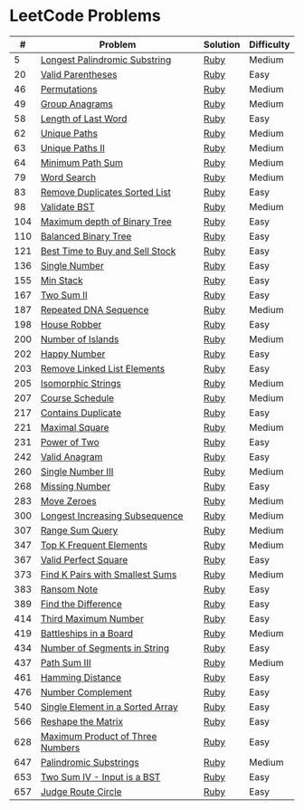 # LeetCode Problems

| #   | Problem                                 | Solution     | Difficulty |
| --- | --------------------------------------- | ------------ | ---------- |
| 5   | [Longest Palindromic Substring][q5]     | [Ruby][s5]   | Medium     |
| 20  | [Valid Parentheses][q20]                | [Ruby][s20]  | Easy       |
| 46  | [Permutations][q46]                     | [Ruby][s46]  | Medium     |
| 49  | [Group Anagrams][q49]                   | [Ruby][s49]  | Medium     |
| 58  | [Length of Last Word][q58]              | [Ruby][s58]  | Easy       |
| 62  | [Unique Paths][q62]                     | [Ruby][s62]  | Medium     |
| 63  | [Unique Paths II][q63]                  | [Ruby][s63]  | Medium     |
| 64  | [Minimum Path Sum][q64]                 | [Ruby][s64]  | Medium     |
| 79  | [Word Search][q79]                      | [Ruby][s79]  | Medium     |
| 83  | [Remove Duplicates Sorted List][q83]    | [Ruby][s83]  | Easy       |
| 98  | [Validate BST][q98]                     | [Ruby][s98]  | Medium     |
| 104 | [Maximum depth of Binary Tree][q104]    | [Ruby][s104] | Easy       |
| 110 | [Balanced Binary Tree][q110]            | [Ruby][s110] | Easy       |
| 121 | [Best Time to Buy and Sell Stock][q121] | [Ruby][s121] | Easy       |
| 136 | [Single Number][q136]                   | [Ruby][s136] | Easy       |
| 155 | [Min Stack][q155]                       | [Ruby][s155] | Easy       |
| 167 | [Two Sum II][q167]                      | [Ruby][s167] | Easy       |
| 187 | [Repeated DNA Sequence][q187]           | [Ruby][s187] | Medium     |
| 198 | [House Robber][q198]                    | [Ruby][s198] | Easy       |
| 200 | [Number of Islands][q200]               | [Ruby][s200] | Medium     |
| 202 | [Happy Number][q202]                    | [Ruby][s202] | Easy       |
| 203 | [Remove Linked List Elements][q203]     | [Ruby][s203] | Easy       |
| 205 | [Isomorphic Strings][q205]              | [Ruby][s205] | Medium     |
| 207 | [Course Schedule][q207]                 | [Ruby][s207] | Medium     |
| 217 | [Contains Duplicate][q217]              | [Ruby][s217] | Easy       |
| 221 | [Maximal Square][q221]                  | [Ruby][s221] | Medium     |
| 231 | [Power of Two][q231]                    | [Ruby][s231] | Easy       |
| 242 | [Valid Anagram][q242]                   | [Ruby][s242] | Easy       |
| 260 | [Single Number III][q260]               | [Ruby][s260] | Medium     |
| 268 | [Missing Number][q268]                  | [Ruby][s268] | Easy       |
| 283 | [Move Zeroes][q283]                     | [Ruby][s283] | Medium     |
| 300 | [Longest Increasing Subsequence][q300]  | [Ruby][s300] | Medium     |
| 307 | [Range Sum Query][q307]                 | [Ruby][s307] | Medium     |
| 347 | [Top K Frequent Elements][q347]         | [Ruby][s347] | Medium     |
| 367 | [Valid Perfect Square][q367]            | [Ruby][s367] | Easy       |
| 373 | [Find K Pairs with Smallest Sums][q373] | [Ruby][s373] | Medium     |
| 383 | [Ransom Note][q383]                     | [Ruby][s383] | Easy       |
| 389 | [Find the Difference][q389]             | [Ruby][s389] | Easy       |
| 414 | [Third Maximum Number][q414]            | [Ruby][s414] | Easy       |
| 419 | [Battleships in a Board][q419]          | [Ruby][s419] | Medium     |
| 434 | [Number of Segments in String][q434]    | [Ruby][s434] | Easy       |
| 437 | [Path Sum III][q437]                    | [Ruby][s437] | Medium     |
| 461 | [Hamming Distance][q461]                | [Ruby][s461] | Easy       |
| 476 | [Number Complement][q476]               | [Ruby][s476] | Easy       |
| 540 | [Single Element in a Sorted Array][q540]| [Ruby][s540] | Easy       |
| 566 | [Reshape the Matrix][q566]              | [Ruby][s566] | Easy       |
| 628 | [Maximum Product of Three Numbers][q628]| [Ruby][s628] | Easy       |
| 647 | [Palindromic Substrings][q647]          | [Ruby][s647] | Medium     |
| 653 | [Two Sum IV - Input is a BST][q653]     | [Ruby][s653] | Easy       |
| 657 | [Judge Route Circle][q657]              | [Ruby][s657] | Easy       |

[q5]:https://leetcode.com/problems/longest-palindromic-substring/description/
[q20]:https://leetcode.com/problems/valid-parentheses/description/
[q46]:https://leetcode.com/problems/permutations/description/
[q49]:https://leetcode.com/problems/group-anagrams/description/
[q58]:https://leetcode.com/problems/length-of-last-word/description/
[q62]:https://leetcode.com/problems/unique-paths/description/
[q63]:https://leetcode.com/problems/unique-paths-ii/description/
[q64]:https://leetcode.com/problems/minimum-path-sum/description/
[q79]:https://leetcode.com/problems/word-search/description/
[q83]:https://leetcode.com/problems/remove-duplicates-from-sorted-list/description/
[q98]:https://leetcode.com/problems/validate-binary-search-tree/description/
[q104]:https://leetcode.com/problems/maximum-depth-of-binary-tree/description/
[q110]:https://leetcode.com/problems/balanced-binary-tree/description/
[q121]:https://leetcode.com/problems/best-time-to-buy-and-sell-stock/description/
[q136]:https://leetcode.com/problems/single-number/description/
[q155]:https://leetcode.com/problems/min-stack/description/
[q167]:https://leetcode.com/problems/two-sum-ii-input-array-is-sorted/description/
[q187]:https://leetcode.com/problems/repeated-dna-sequences/description/
[q198]:https://leetcode.com/problems/house-robber/description/
[q200]:https://leetcode.com/problems/number-of-islands/description/
[q202]:https://leetcode.com/problems/happy-number/description/
[q203]:https://leetcode.com/problems/remove-linked-list-elements/discuss/
[q205]:https://leetcode.com/problems/isomorphic-strings/description/
[q207]:https://leetcode.com/problems/course-schedule/description/
[q217]:https://leetcode.com/problems/contains-duplicate/description/
[q221]:https://leetcode.com/problems/maximal-square/description/
[q231]:https://leetcode.com/problems/power-of-two/description/
[q242]:https://leetcode.com/problems/valid-anagram/description/
[q260]:https://leetcode.com/problems/single-number-iii/description/
[q268]:https://leetcode.com/problems/missing-number/description/
[q283]:https://leetcode.com/problems/move-zeroes/description/
[q300]:https://leetcode.com/problems/longest-increasing-subsequence/description/
[q307]:https://leetcode.com/problems/range-sum-query-mutable/description/
[q347]:https://leetcode.com/problems/top-k-frequent-elements/description/
[q367]:https://leetcode.com/problems/valid-perfect-square/description/
[q373]:https://leetcode.com/problems/find-k-pairs-with-smallest-sums/description/
[q383]:https://leetcode.com/problems/ransom-note/description/
[q389]:https://leetcode.com/problems/find-the-difference/description/
[q414]:https://leetcode.com/problems/third-maximum-number/description/
[q419]:https://leetcode.com/problems/battleships-in-a-board/description/
[q434]:https://leetcode.com/problems/number-of-segments-in-a-string/description/
[q437]:https://leetcode.com/problems/path-sum-iii/description/
[q461]:https://leetcode.com/problems/hamming-distance/description/
[q476]:https://leetcode.com/problems/number-complement/description/
[q540]:https://leetcode.com/problems/single-element-in-a-sorted-array/description/
[q566]:https://leetcode.com/problems/reshape-the-matrix/description/
[q628]:https://leetcode.com/problems/maximum-product-of-three-numbers/description/
[q647]:https://leetcode.com/problems/palindromic-substrings/description/
[q653]:https://leetcode.com/problems/two-sum-iv-input-is-a-bst/description/
[q657]:https://leetcode.com/problems/judge-route-circle/description/

[s5]:./longest_palindromic_substring.rb
[s20]:./valid_parentheses.rb
[s46]:./permutations.rb
[s49]:./group_anagrams.rb
[s58]:./length_of_last_word.rb
[s62]:./unique_paths.rb
[s63]:./unique_paths_2.rb
[s64]:./minimum_path_sum.rb
[s79]:./word_search.rb
[s83]:./remove_duplicates_sorted_list.rb
[s98]:./validate_bst.rb
[s104]:./max_depth_binary_tree.rb
[s110]:./balanced_binary_tree.rb
[s121]:./buy_and_sell_stock.r
[s136]:./single_number.rb
[s155]:./min_stack.rb
[s167]:./two_sum_two.rb
[s187]:./repeated_dna_sequence.rb
[s198]:./house_robber.rb
[s200]:./number_of_islands.rb
[s202]:./happy_number.rb
[s203]:./remove_linked_list_elements.rb
[s205]:./isomorphic_strings.rb
[s207]:./course_schedule.rb
[s217]:./contain_duplicate.rb
[s221]:./maximal_square.rb
[s231]:./power_of_two.rb
[s242]:./valid_anagram.rb
[s260]:./single_number_3.rb
[s268]:./missing_number.rb
[s283]:./move_zeroes.rb
[s300]:./longest_increasing_subsequence.rb
[s307]:./range_sum_query.rb
[s347]:./k_frequent_elements.rb
[s367]:./valid_perfect_square.rb
[s373]:./k_pairs_smallest_sums.rb
[s383]:./ransom_note.rb
[s389]:./find_the_difference.rb
[s414]:./third_maximum_number.rb
[s419]:./battleships_in_a_board.rb
[s434]:./number_segments_in_string.rb
[s437]:./path_sum_3.rb
[s461]:./hamming_distance.rb
[s476]:./number_complement.rb
[s540]:./single_element_sorted_array.rb
[s566]:./reshape_the_matrix.rb
[s628]:./max_product_of_three_numbers.rb
[s647]:./palindromic_substrings.rb
[s653]:./two_sum_4_BST.rb
[s657]:./judge_route_circle.rb
